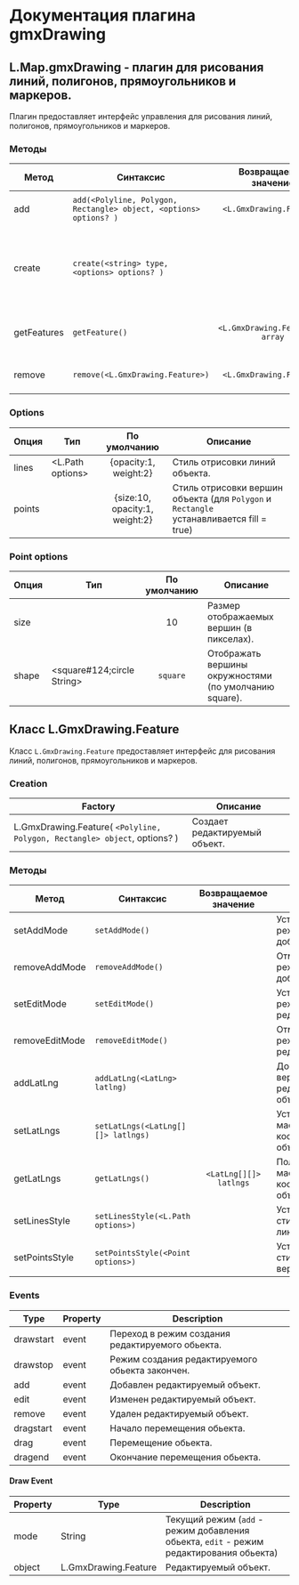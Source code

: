 # Документация плагина gmxDrawing

## L.Map.gmxDrawing - плагин для рисования линий, полигонов, прямоугольников и маркеров.

Плагин предоставляет интерфейс управления для рисования линий, полигонов, прямоугольников и маркеров.

### Методы

Метод|Синтаксис|Возвращаемое значение|Описание
------|------|:---------:|-----------
add|`add(<Polyline, Polygon, Rectangle> object, <options> options? )`|`<L.GmxDrawing.Feature>`| Добавить редактируемый объект.
create|`create(<string> type, <options> options? )`|| Переход в режим создания редактируемого объекта заданного типа type.
getFeatures|`getFeature()`|`<L.GmxDrawing.Feature[]> array`| Получить массив редактируемых объектов.
remove|`remove(<L.GmxDrawing.Feature>)`|`<L.GmxDrawing.Feature>`| Удалить редактируемый объект.

### Options

Опция|Тип|По умолчанию|Описание
------|------|:---------:|-----------
lines | <L.Path options> | {opacity:1, weight:2} | Стиль отрисовки линий объекта.
points | <Point options> | {size:10, opacity:1, weight:2} | Стиль отрисовки вершин объекта (для `Polygon` и `Rectangle` устанавливается fill = true)

### Point options

Опция|Тип|По умолчанию|Описание
------|------|:---------:|-----------
size | <Number> | 10 | Размер отображаемых вершин (в пикселах).
shape | <square#124;circle String> | `square` | Отображать вершины окружностями (по умолчанию square).

## Класс L.GmxDrawing.Feature

Класс `L.GmxDrawing.Feature` предоставляет интерфейс для рисования линий, полигонов, прямоугольников и маркеров.

### Creation

Factory|Описание
------|-----------
L.GmxDrawing.Feature( `<Polyline, Polygon, Rectangle> object`, <options> options? ) |Создает редактируемый объект.

### Методы
Метод|Синтаксис|Возвращаемое значение|Описание
------|------|:---------:|-----------
setAddMode|`setAddMode()`|| Установить режим добавления.
removeAddMode|`removeAddMode()`|| Отменить режим добавления.
setEditMode|`setEditMode()`|| Установить режим редактирования.
removeEditMode|`removeEditMode()`|| Отменить режим редактирования.
addLatLng|`addLatLng(<LatLng> latlng)`||Добавить вершину к редактируемогу объекту.
setLatLngs|`setLatLngs(<LatLng[][]> latlngs)`| |Установить массив координат точек объекта.
getLatLngs|`getLatLngs()`|`<LatLng[][]> latlngs`|Получить массив координат точек объекта.
setLinesStyle|`setLinesStyle(<L.Path options>)`||Установить cтиль отрисовки линий объекта.
setPointsStyle|`setPointsStyle(<Point options>)`||Установить cтиль отрисовки вершин объекта.

### Events

| Type | Property | Description
| --- | --- | ---
| drawstart | event<Draw Event> | Переход в режим создания редактируемого обьекта.
| drawstop | event<Draw Event> | Режим создания редактируемого обьекта закончен.
| add | event<Draw Event> | Добавлен редактируемый объект.
| edit | event<Draw Event> | Изменен редактируемый объект.
| remove | event<Draw Event> | Удален редактируемый объект.
| dragstart | event<Draw Event> | Начало перемещения обьекта.
| drag | event<Draw Event> | Перемещение обьекта.
| dragend | event<Draw Event> | Окончание перемещения обьекта.

#### Draw Event

| Property | Type | Description
| --- | --- | ---
| mode | String | Текущий режим (`add` - режим добавления обьекта, `edit` - режим редактирования обьекта)
| object | L.GmxDrawing.Feature | Редактируемый объект.



